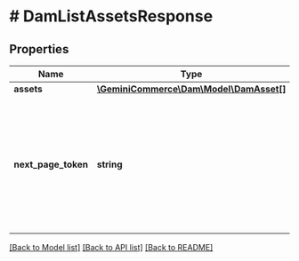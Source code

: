 # # DamListAssetsResponse


## Properties 


Name | Type | Description | Notes
------------ | ------------- | ------------- | -------------
**assets**| [**\GeminiCommerce\Dam\Model\DamAsset[]**](DamAsset.md) |   | [optional]
**next_page_token**| **string** | A token that can be sent as &#x60;page_token&#x60; to retrieve the next page. If this field is omitted, there are no subsequent pages.  | [optional]


[[Back to Model list]](../../README.md#models) [[Back to API list]](../../README.md#endpoints) [[Back to README]](../../README.md)

